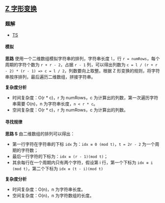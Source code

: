 ## [Z 字形变换](https://leetcode.cn/problems/zigzag-conversion/)
### 题解
+ [TS](../../ts/128/6.ts)

#### 模拟
**思路**
使用一个二维数组模拟字符串的排列，字符串长度 `l`，行 `r = numRows`，每个周期的字符个数为 `r + r - 2`，占据 `r - 1` 列，可以得出列数为 `c = l / (r + r - 2) * (r - 1) => c = l / 2`，列数要向上取整。根据 Z 形变换的规则，将字符串按序排列，最后遍历二维数组，拼接字符串。

**复杂度分析**
+ 时间复杂度：O(r * c)，r 为 numRows，c 为计算出的列数，第一次遍历字符串需要 O(n)，n 为字符串长度，`n < r * c`。
+ 空间复杂度：O(r * c)，r 为 numRows，c 为计算出的列数。

#### 寻找规律
**思路 S**
由二维数组的排列可以得出：
+ 第一行字符在字符串的下标 `idx` 为：`idx ≡ 0 (mod t)`，`t = 2r - 2` 为一个周期的字符数；
+ 最后一行字符的下标为：`idx ≡ (r - 1)(mod t)`；
+ 其余每行在一个周期内只有两个字符，假设第 i 行，第一个下标为 `idx ≡ i (mod t)`，第二个下标为 `idx ≡ (t - i)(mod t)`

**复杂度分析**
+ 时间复杂度：O(n)，n 为字符串长度。
+ 空间复杂度：O(n)，n 为字符数组的长度。